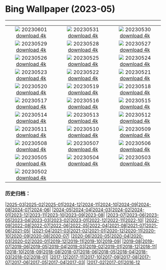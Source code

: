 # Bing Wallpaper (2023-05)
**************
| | | |
| :----: | :----: | :----: |
| ![](https://www.bing.com/th?id=OHR.ReefAwareness_FR-FR6730128355_1920x1080.jpg) 20230601 [download 4k](https://www.bing.com/th?id=OHR.ReefAwareness_FR-FR6730128355_UHD.jpg) | ![](https://www.bing.com/th?id=OHR.WorldOtterDay_FR-FR6635303643_1920x1080.jpg) 20230531 [download 4k](https://www.bing.com/th?id=OHR.WorldOtterDay_FR-FR6635303643_UHD.jpg) | ![](https://www.bing.com/th?id=OHR.HiddenBeach_FR-FR6570977941_1920x1080.jpg) 20230530 [download 4k](https://www.bing.com/th?id=OHR.HiddenBeach_FR-FR6570977941_UHD.jpg) |
| ![](https://www.bing.com/th?id=OHR.Antilles_FR-FR6506777411_1920x1080.jpg) 20230529 [download 4k](https://www.bing.com/th?id=OHR.Antilles_FR-FR6506777411_UHD.jpg) | ![](https://www.bing.com/th?id=OHR.FrenchTennis_FR-FR8649321439_1920x1080.jpg) 20230528 [download 4k](https://www.bing.com/th?id=OHR.FrenchTennis_FR-FR8649321439_UHD.jpg) | ![](https://www.bing.com/th?id=OHR.AloeDichotomum_FR-FR6374833550_1920x1080.jpg) 20230527 [download 4k](https://www.bing.com/th?id=OHR.AloeDichotomum_FR-FR6374833550_UHD.jpg) |
| ![](https://www.bing.com/th?id=OHR.WatSriSawai_FR-FR6804204523_1920x1080.jpg) 20230526 [download 4k](https://www.bing.com/th?id=OHR.WatSriSawai_FR-FR6804204523_UHD.jpg) | ![](https://www.bing.com/th?id=OHR.SaksunFaroe_FR-FR6129573896_1920x1080.jpg) 20230525 [download 4k](https://www.bing.com/th?id=OHR.SaksunFaroe_FR-FR6129573896_UHD.jpg) | ![](https://www.bing.com/th?id=OHR.OldFortress_FR-FR6019989198_1920x1080.jpg) 20230524 [download 4k](https://www.bing.com/th?id=OHR.OldFortress_FR-FR6019989198_UHD.jpg) |
| ![](https://www.bing.com/th?id=OHR.WesternBoxTurtle_FR-FR2003044235_1920x1080.jpg) 20230523 [download 4k](https://www.bing.com/th?id=OHR.WesternBoxTurtle_FR-FR2003044235_UHD.jpg) | ![](https://www.bing.com/th?id=OHR.BiodiverseCostaRica_FR-FR6284486896_1920x1080.jpg) 20230522 [download 4k](https://www.bing.com/th?id=OHR.BiodiverseCostaRica_FR-FR6284486896_UHD.jpg) | ![](https://www.bing.com/th?id=OHR.PontdArcole_FR-FR5695342336_1920x1080.jpg) 20230521 [download 4k](https://www.bing.com/th?id=OHR.PontdArcole_FR-FR5695342336_UHD.jpg) |
| ![](https://www.bing.com/th?id=OHR.EuropeanHoneybee_FR-FR5613899340_1920x1080.jpg) 20230520 [download 4k](https://www.bing.com/th?id=OHR.EuropeanHoneybee_FR-FR5613899340_UHD.jpg) | ![](https://www.bing.com/th?id=OHR.SumatranRhino_FR-FR5124240200_1920x1080.jpg) 20230519 [download 4k](https://www.bing.com/th?id=OHR.SumatranRhino_FR-FR5124240200_UHD.jpg) | ![](https://www.bing.com/th?id=OHR.MuseoSoumaya_FR-FR5141735106_1920x1080.jpg) 20230518 [download 4k](https://www.bing.com/th?id=OHR.MuseoSoumaya_FR-FR5141735106_UHD.jpg) |
| ![](https://www.bing.com/th?id=OHR.CormorantBridge_FR-FR6120224436_1920x1080.jpg) 20230517 [download 4k](https://www.bing.com/th?id=OHR.CormorantBridge_FR-FR6120224436_UHD.jpg) | ![](https://www.bing.com/th?id=OHR.FestivalCannes_FR-FR5682247225_1920x1080.jpg) 20230516 [download 4k](https://www.bing.com/th?id=OHR.FestivalCannes_FR-FR5682247225_UHD.jpg) | ![](https://www.bing.com/th?id=OHR.MorroJable_FR-FR4892451097_1920x1080.jpg) 20230515 [download 4k](https://www.bing.com/th?id=OHR.MorroJable_FR-FR4892451097_UHD.jpg) |
| ![](https://www.bing.com/th?id=OHR.ProcidaItaly_FR-FR4386022745_1920x1080.jpg) 20230514 [download 4k](https://www.bing.com/th?id=OHR.ProcidaItaly_FR-FR4386022745_UHD.jpg) | ![](https://www.bing.com/th?id=OHR.SonnyBonoPelicans_FR-FR4244110139_1920x1080.jpg) 20230513 [download 4k](https://www.bing.com/th?id=OHR.SonnyBonoPelicans_FR-FR4244110139_UHD.jpg) | ![](https://www.bing.com/th?id=OHR.WildLupine_FR-FR0066475130_1920x1080.jpg) 20230512 [download 4k](https://www.bing.com/th?id=OHR.WildLupine_FR-FR0066475130_UHD.jpg) |
| ![](https://www.bing.com/th?id=OHR.FootballField_FR-FR5351490022_1920x1080.jpg) 20230511 [download 4k](https://www.bing.com/th?id=OHR.FootballField_FR-FR5351490022_UHD.jpg) | ![](https://www.bing.com/th?id=OHR.CordouanLighthouse_FR-FR9014715232_1920x1080.jpg) 20230510 [download 4k](https://www.bing.com/th?id=OHR.CordouanLighthouse_FR-FR9014715232_UHD.jpg) | ![](https://www.bing.com/th?id=OHR.TheChaps_FR-FR4392259575_1920x1080.jpg) 20230509 [download 4k](https://www.bing.com/th?id=OHR.TheChaps_FR-FR4392259575_UHD.jpg) |
| ![](https://www.bing.com/th?id=OHR.Huitmai_FR-FR4054655770_1920x1080.jpg) 20230508 [download 4k](https://www.bing.com/th?id=OHR.Huitmai_FR-FR4054655770_UHD.jpg) | ![](https://www.bing.com/th?id=OHR.SealLaughing_FR-FR3690246135_1920x1080.jpg) 20230507 [download 4k](https://www.bing.com/th?id=OHR.SealLaughing_FR-FR3690246135_UHD.jpg) | ![](https://www.bing.com/th?id=OHR.HwangmaesanAzaleas_FR-FR3419632015_1920x1080.jpg) 20230506 [download 4k](https://www.bing.com/th?id=OHR.HwangmaesanAzaleas_FR-FR3419632015_UHD.jpg) |
| ![](https://www.bing.com/th?id=OHR.Popocatepetl_FR-FR3156820655_1920x1080.jpg) 20230505 [download 4k](https://www.bing.com/th?id=OHR.Popocatepetl_FR-FR3156820655_UHD.jpg) | ![](https://www.bing.com/th?id=OHR.RebelBase_FR-FR9127535893_1920x1080.jpg) 20230504 [download 4k](https://www.bing.com/th?id=OHR.RebelBase_FR-FR9127535893_UHD.jpg) | ![](https://www.bing.com/th?id=OHR.ThreeWildebeest_FR-FR9059959513_1920x1080.jpg) 20230503 [download 4k](https://www.bing.com/th?id=OHR.ThreeWildebeest_FR-FR9059959513_UHD.jpg) |
| ![](https://www.bing.com/th?id=OHR.KlostersSerneus_FR-FR8987474545_1920x1080.jpg) 20230502 [download 4k](https://www.bing.com/th?id=OHR.KlostersSerneus_FR-FR8987474545_UHD.jpg) |  |  |

### 历史归档：

|[2025-03](2025-03/2025-03.md)|[2025-02](2025-02/2025-02.md)|[2025-01](2025-01/2025-01.md)|[2024-12](2024-12/2024-12.md)|[2024-11](2024-11/2024-11.md)|[2024-10](2024-10/2024-10.md)|[2024-09](2024-09/2024-09.md)|[2024-08](2024-08/2024-08.md)|[2024-07](2024-07/2024-07.md)|[2024-06](2024-06/2024-06.md)|
|[2024-05](2024-05/2024-05.md)|[2024-04](2024-04/2024-04.md)|[2024-03](2024-03/2024-03.md)|[2024-02](2024-02/2024-02.md)|[2024-01](2024-01/2024-01.md)|[2023-12](2023-12/2023-12.md)|[2023-11](2023-11/2023-11.md)|[2023-10](2023-10/2023-10.md)|[2023-09](2023-09/2023-09.md)|[2023-08](2023-08/2023-08.md)|
|[2023-07](2023-07/2023-07.md)|[2023-06](2023-06/2023-06.md)|[2023-05](2023-05/2023-05.md)|[2023-04](2023-04/2023-04.md)|[2023-03](2023-03/2023-03.md)|[2023-02](2023-02/2023-02.md)|[2023-01](2023-01/2023-01.md)|[2022-12](2022-12/2022-12.md)|[2022-11](2022-11/2022-11.md)|[2022-10](2022-10/2022-10.md)|
|[2022-09](2022-09/2022-09.md)|[2022-08](2022-08/2022-08.md)|[2022-07](2022-07/2022-07.md)|[2022-06](2022-06/2022-06.md)|[2022-05](2022-05/2022-05.md)|[2022-04](2022-04/2022-04.md)|[2021-08](2021-08/2021-08.md)|[2021-07](2021-07/2021-07.md)|[2021-06](2021-06/2021-06.md)|[2021-05](2021-05/2021-05.md)|
|[2021-04](2021-04/2021-04.md)|[2021-03](2021-03/2021-03.md)|[2021-02](2021-02/2021-02.md)|[2021-01](2021-01/2021-01.md)|[2020-12](2020-12/2020-12.md)|[2020-11](2020-11/2020-11.md)|[2020-10](2020-10/2020-10.md)|[2020-09](2020-09/2020-09.md)|[2020-08](2020-08/2020-08.md)|[2020-07](2020-07/2020-07.md)|
|[2020-06](2020-06/2020-06.md)|[2020-05](2020-05/2020-05.md)|[2020-04](2020-04/2020-04.md)|[2020-03](2020-03/2020-03.md)|[2020-02](2020-02/2020-02.md)|[2020-01](2020-01/2020-01.md)|[2019-12](2019-12/2019-12.md)|[2019-11](2019-11/2019-11.md)|[2019-10](2019-10/2019-10.md)|[2019-09](2019-09/2019-09.md)|
|[2019-08](2019-08/2019-08.md)|[2019-07](2019-07/2019-07.md)|[2019-06](2019-06/2019-06.md)|[2019-05](2019-05/2019-05.md)|[2019-04](2019-04/2019-04.md)|[2019-03](2019-03/2019-03.md)|[2019-02](2019-02/2019-02.md)|[2019-01](2019-01/2019-01.md)|[2018-12](2018-12/2018-12.md)|[2018-11](2018-11/2018-11.md)|
|[2018-10](2018-10/2018-10.md)|[2018-09](2018-09/2018-09.md)|[2018-08](2018-08/2018-08.md)|[2018-07](2018-07/2018-07.md)|[2018-06](2018-06/2018-06.md)|[2018-05](2018-05/2018-05.md)|[2018-04](2018-04/2018-04.md)|[2018-03](2018-03/2018-03.md)|[2018-02](2018-02/2018-02.md)|[2018-01](2018-01/2018-01.md)|
|[2017-12](2017-12/2017-12.md)|[2017-11](2017-11/2017-11.md)|[2017-10](2017-10/2017-10.md)|[2017-09](2017-09/2017-09.md)|[2017-08](2017-08/2017-08.md)|[2017-07](2017-07/2017-07.md)|[2017-06](2017-06/2017-06.md)|[2017-05](2017-05/2017-05.md)|[2017-04](2017-04/2017-04.md)|[2017-03](2017-03/2017-03.md)|
|[2017-02](2017-02/2017-02.md)|[2017-01](2017-01/2017-01.md)|[2016-12](2016-12/2016-12.md)